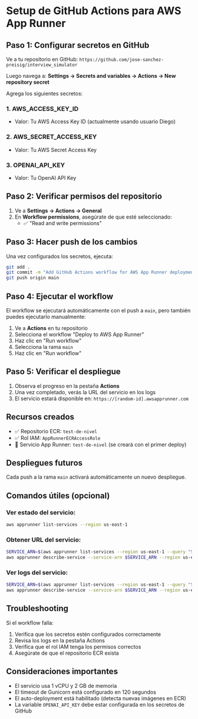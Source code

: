 # Setup de GitHub Actions para AWS App Runner

## Paso 1: Configurar secretos en GitHub

Ve a tu repositorio en GitHub: `https://github.com/jose-sanchez-preisig/interview_simulator`

Luego navega a: **Settings → Secrets and variables → Actions → New repository secret**

Agrega los siguientes secretos:

### 1. AWS_ACCESS_KEY_ID
- Valor: Tu AWS Access Key ID (actualmente usando usuario Diego)

### 2. AWS_SECRET_ACCESS_KEY
- Valor: Tu AWS Secret Access Key

### 3. OPENAI_API_KEY
- Valor: Tu OpenAI API Key

## Paso 2: Verificar permisos del repositorio

1. Ve a **Settings → Actions → General**
2. En **Workflow permissions**, asegúrate de que esté seleccionado:
   - ✅ "Read and write permissions"

## Paso 3: Hacer push de los cambios

Una vez configurados los secretos, ejecuta:

```bash
git add .
git commit -m "Add GitHub Actions workflow for AWS App Runner deployment"
git push origin main
```

## Paso 4: Ejecutar el workflow

El workflow se ejecutará automáticamente con el push a `main`, pero también puedes ejecutarlo manualmente:

1. Ve a **Actions** en tu repositorio
2. Selecciona el workflow "Deploy to AWS App Runner"
3. Haz clic en "Run workflow"
4. Selecciona la rama `main`
5. Haz clic en "Run workflow"

## Paso 5: Verificar el despliegue

1. Observa el progreso en la pestaña **Actions**
2. Una vez completado, verás la URL del servicio en los logs
3. El servicio estará disponible en: `https://[random-id].awsapprunner.com`

## Recursos creados

- ✅ Repositorio ECR: `test-de-nivel`
- ✅ Rol IAM: `AppRunnerECRAccessRole`
- 🔄 Servicio App Runner: `test-de-nivel` (se creará con el primer deploy)

## Despliegues futuros

Cada push a la rama `main` activará automáticamente un nuevo despliegue.

## Comandos útiles (opcional)

### Ver estado del servicio:
```bash
aws apprunner list-services --region us-east-1
```

### Obtener URL del servicio:
```bash
SERVICE_ARN=$(aws apprunner list-services --region us-east-1 --query "ServiceSummaryList[?ServiceName=='test-de-nivel'].ServiceArn" --output text)
aws apprunner describe-service --service-arn $SERVICE_ARN --region us-east-1 --query 'Service.ServiceUrl' --output text
```

### Ver logs del servicio:
```bash
SERVICE_ARN=$(aws apprunner list-services --region us-east-1 --query "ServiceSummaryList[?ServiceName=='test-de-nivel'].ServiceArn" --output text)
aws apprunner describe-service --service-arn $SERVICE_ARN --region us-east-1
```

## Troubleshooting

Si el workflow falla:

1. Verifica que los secretos estén configurados correctamente
2. Revisa los logs en la pestaña Actions
3. Verifica que el rol IAM tenga los permisos correctos
4. Asegúrate de que el repositorio ECR exista

## Consideraciones importantes

- El servicio usa 1 vCPU y 2 GB de memoria
- El timeout de Gunicorn está configurado en 120 segundos
- El auto-deployment está habilitado (detecta nuevas imágenes en ECR)
- La variable `OPENAI_API_KEY` debe estar configurada en los secretos de GitHub
